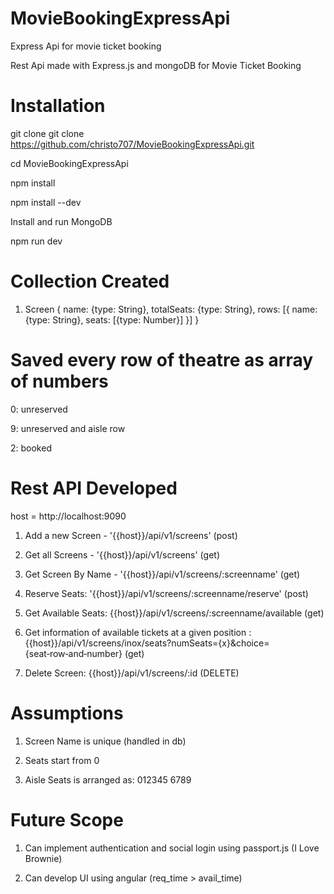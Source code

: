 # MovieBookingExpressApi
Express Api for movie ticket booking

Rest Api made with Express.js and mongoDB for Movie Ticket Booking

# Installation 

git clone git clone https://github.com/christo707/MovieBookingExpressApi.git

cd MovieBookingExpressApi

npm install

npm install --dev

Install and run MongoDB

npm run dev

# Collection Created

1. Screen
{
name: {type: String},
totalSeats: {type: String},
 rows: [{
    name: {type: String},
    seats: [{type: Number}]
  }]
 }
 
 # Saved every row of theatre as array of numbers

0: unreserved

9: unreserved and aisle row

2: booked
 
 # Rest API Developed 
 
 host = http://localhost:9090
 
 1. Add a new Screen - '{{host}}/api/v1/screens' (post)
 
 2. Get all Screens - '{{host}}/api/v1/screens' (get)
 
 3. Get Screen By Name - '{{host}}/api/v1/screens/:screenname' (get)
 
 4. Reserve Seats: '{{host}}/api/v1/screens/:screenname/reserve' (post)

5. Get Available Seats: {{host}}/api/v1/screens/:screenname/available (get)

6. Get information of available tickets at a given position : {{host}}/api/v1/screens/inox/seats?numSeats={x}&choice=                                                 {seat‑row‑and‑number}       (get)

7. Delete Screen: {{host}}/api/v1/screens/:id           (DELETE)



# Assumptions

1. Screen Name is unique    (handled in db)

2. Seats start from 0

3. Aisle Seats is arranged as:    012345     6789

# Future Scope

1. Can implement authentication and social login using passport.js     (I Love Brownie)

2. Can develop UI using angular     (req_time > avail_time)

 
 
